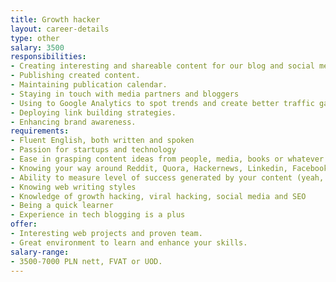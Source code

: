 ```yaml
---
title: Growth hacker
layout: career-details
type: other
salary: 3500
responsibilities:
- Creating interesting and shareable content for our blog and social media profiles.
- Publishing created content.
- Maintaining publication calendar.
- Staying in touch with media partners and bloggers
- Using to Google Analytics to spot trends and create better traffic gaining strategies.
- Deploying link building strategies.
- Enhancing brand awareness.
requirements:
- Fluent English, both written and spoken
- Passion for startups and technology
- Ease in grasping content ideas from people, media, books or whatever
- Knowing your way around Reddit, Quora, Hackernews, Linkedin, Facebook and Twitter
- Ability to measure level of success generated by your content (yeah, we like KPIs)
- Knowing web writing styles
- Knowledge of growth hacking, viral hacking, social media and SEO
- Being a quick learner
- Experience in tech blogging is a plus
offer:
- Interesting web projects and proven team.
- Great environment to learn and enhance your skills.
salary-range:
- 3500-7000 PLN nett, FVAT or UOD.
---
```


